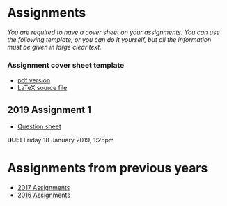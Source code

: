 # Assignments

_You are required to have a cover sheet on your assignments. You can use the following template, or you can do it yourself, but all the information must be given in large clear text._

### Assignment cover sheet template

- [pdf version](./3aa_cover_2019.pdf)
- [LaTeX source file](./3aa_cover_2019.tex)

## 2019 Assignment 1

- [Question sheet](./3aa1_2019.pdf)

**DUE:** Friday 18 January 2019, 1:25pm

# Assignments from previous years

- [2017 Assignments](./2017/assignments.md)
- [2016 Assignments](./2016/assignments.md)

